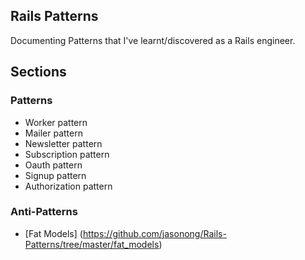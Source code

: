 Rails Patterns
------------------

Documenting Patterns that I've learnt/discovered as a Rails engineer.

Sections
--------

### Patterns

* Worker pattern
* Mailer pattern
* Newsletter pattern
* Subscription pattern
* Oauth pattern
* Signup pattern
* Authorization pattern

### Anti-Patterns

* [Fat Models] (https://github.com/jasonong/Rails-Patterns/tree/master/fat_models)
